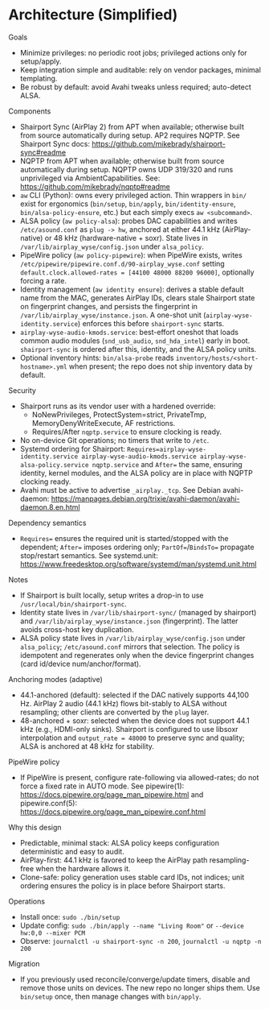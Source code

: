 # Architecture (Simplified)

Goals
- Minimize privileges: no periodic root jobs; privileged actions only for setup/apply.
- Keep integration simple and auditable: rely on vendor packages, minimal templating.
- Be robust by default: avoid Avahi tweaks unless required; auto-detect ALSA.

Components
- Shairport Sync (AirPlay 2) from APT when available; otherwise built from source automatically during setup. AP2 requires NQPTP. See Shairport Sync docs: https://github.com/mikebrady/shairport-sync#readme
- NQPTP from APT when available; otherwise built from source automatically during setup. NQPTP owns UDP 319/320 and runs unprivileged via AmbientCapabilities. See: https://github.com/mikebrady/nqptp#readme
- `aw` CLI (Python): owns every privileged action. Thin wrappers in `bin/` exist for ergonomics (`bin/setup`, `bin/apply`, `bin/identity-ensure`, `bin/alsa-policy-ensure`, etc.) but each simply execs `aw <subcommand>`.
- ALSA policy (`aw policy-alsa`): probes DAC capabilities and writes `/etc/asound.conf` as `plug -> hw`, anchored at either 44.1 kHz (AirPlay-native) or 48 kHz (hardware-native + soxr). State lives in `/var/lib/airplay_wyse/config.json` under `alsa_policy`.
- PipeWire policy (`aw policy-pipewire`): when PipeWire exists, writes `/etc/pipewire/pipewire.conf.d/90-airplay_wyse.conf` setting `default.clock.allowed-rates = [44100 48000 88200 96000]`, optionally forcing a rate.
- Identity management (`aw identity ensure`): derives a stable default name from the MAC, generates AirPlay IDs, clears stale Shairport state on fingerprint changes, and persists the fingerprint in `/var/lib/airplay_wyse/instance.json`. A one-shot unit (`airplay-wyse-identity.service`) enforces this before `shairport-sync` starts.
- `airplay-wyse-audio-kmods.service`: best-effort oneshot that loads common audio modules (`snd_usb_audio`, `snd_hda_intel`) early in boot. `shairport-sync` is ordered after this, identity, and the ALSA policy units.
- Optional inventory hints: `bin/alsa-probe` reads `inventory/hosts/<short-hostname>.yml` when present; the repo does not ship inventory data by default.

Security
- Shairport runs as its vendor user with a hardened override:
  - NoNewPrivileges, ProtectSystem=strict, PrivateTmp, MemoryDenyWriteExecute, AF restrictions.
  - Requires/After `nqptp.service` to ensure clocking is ready.
- No on-device Git operations; no timers that write to `/etc`.
- Systemd ordering for Shairport: `Requires=airplay-wyse-identity.service airplay-wyse-audio-kmods.service airplay-wyse-alsa-policy.service nqptp.service` and `After=` the same, ensuring identity, kernel modules, and the ALSA policy are in place with NQPTP clocking ready.
- Avahi must be active to advertise `_airplay._tcp`. See Debian avahi-daemon: https://manpages.debian.org/trixie/avahi-daemon/avahi-daemon.8.en.html

Dependency semantics
- `Requires=` ensures the required unit is started/stopped with the dependent; `After=` imposes ordering only; `PartOf=`/`BindsTo=` propagate stop/restart semantics. See systemd.unit: https://www.freedesktop.org/software/systemd/man/systemd.unit.html

Notes
- If Shairport is built locally, setup writes a drop-in to use `/usr/local/bin/shairport-sync`.
- Identity state lives in `/var/lib/shairport-sync/` (managed by shairport) and `/var/lib/airplay_wyse/instance.json` (fingerprint). The latter avoids cross-host key duplication.
- ALSA policy state lives in `/var/lib/airplay_wyse/config.json` under `alsa_policy`; `/etc/asound.conf` mirrors that selection. The policy is idempotent and regenerates only when the device fingerprint changes (card id/device num/anchor/format).

Anchoring modes (adaptive)
- 44.1-anchored (default): selected if the DAC natively supports 44,100 Hz. AirPlay 2 audio (44.1 kHz) flows bit-stably to ALSA without resampling; other clients are converted by the `plug` layer.
- 48-anchored + soxr: selected when the device does not support 44.1 kHz (e.g., HDMI-only sinks). Shairport is configured to use libsoxr interpolation and `output_rate = 48000` to preserve sync and quality; ALSA is anchored at 48 kHz for stability.

PipeWire policy
- If PipeWire is present, configure rate-following via allowed-rates; do not force a fixed rate in AUTO mode. See pipewire(1): https://docs.pipewire.org/page_man_pipewire.html and pipewire.conf(5): https://docs.pipewire.org/page_man_pipewire.conf.html

Why this design
- Predictable, minimal stack: ALSA policy keeps configuration deterministic and easy to audit.
- AirPlay-first: 44.1 kHz is favored to keep the AirPlay path resampling-free when the hardware allows it.
- Clone-safe: policy generation uses stable card IDs, not indices; unit ordering ensures the policy is in place before Shairport starts.

Operations
- Install once: `sudo ./bin/setup`
- Update config: `sudo ./bin/apply --name "Living Room"` or `--device hw:0,0 --mixer PCM`
- Observe: `journalctl -u shairport-sync -n 200`, `journalctl -u nqptp -n 200`

Migration
- If you previously used reconcile/converge/update timers, disable and remove those units on devices. The new repo no longer ships them. Use `bin/setup` once, then manage changes with `bin/apply`.
